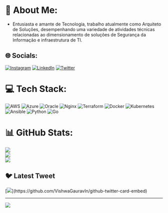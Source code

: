 # 💫 About Me:
- Entusiasta e amante de Tecnologia, trabalho atualmente como Arquiteto de Soluções, desempenhando uma variedade de atividades técnicas relacionadas ao dimensionamento de soluções de Segurança da Informação e infraestrutura de TI.<br>

## 🌐 Socials:
[![Instagram](https://img.shields.io/badge/Instagram-%23E4405F.svg?logo=Instagram&logoColor=white)](https://instagram.com/gustavordd) [![LinkedIn](https://img.shields.io/badge/LinkedIn-%230077B5.svg?logo=linkedin&logoColor=white)](https://linkedin.com/in/https://www.linkedin.com/in/gustavorodrigues99/) [![Twitter](https://img.shields.io/badge/Twitter-%231DA1F2.svg?logo=Twitter&logoColor=white)](https://twitter.com/@gustavordd_) 

# 💻 Tech Stack:
![AWS](https://img.shields.io/badge/AWS-%23FF9900.svg?style=for-the-badge&logo=amazon-aws&logoColor=white) ![Azure](https://img.shields.io/badge/azure-%230072C6.svg?style=for-the-badge&logo=azure-devops&logoColor=white) ![Oracle](https://img.shields.io/badge/Oracle-F80000?style=for-the-badge&logo=oracle&logoColor=white) ![Nginx](https://img.shields.io/badge/nginx-%23009639.svg?style=for-the-badge&logo=nginx&logoColor=white) ![Terraform](https://img.shields.io/badge/terraform-%235835CC.svg?style=for-the-badge&logo=terraform&logoColor=white) ![Docker](https://img.shields.io/badge/docker-%230db7ed.svg?style=for-the-badge&logo=docker&logoColor=white) ![Kubernetes](https://img.shields.io/badge/kubernetes-%23326ce5.svg?style=for-the-badge&logo=kubernetes&logoColor=white) ![Ansible](https://img.shields.io/badge/ansible-%231A1918.svg?style=for-the-badge&logo=ansible&logoColor=white) ![Python](https://img.shields.io/badge/python-3670A0?style=for-the-badge&logo=python&logoColor=ffdd54) ![Go](https://img.shields.io/badge/go-%2300ADD8.svg?style=for-the-badge&logo=go&logoColor=white)
# 📊 GitHub Stats:
![](https://github-readme-stats.vercel.app/api?username=gustavordd&theme=dark&hide_border=false&include_all_commits=true&count_private=false)<br/>
![](https://github-readme-streak-stats.herokuapp.com/?user=gustavordd&theme=dark&hide_border=false)<br/>
![](https://github-readme-stats.vercel.app/api/top-langs/?username=gustavordd&theme=dark&hide_border=false&include_all_commits=true&count_private=false&layout=compact)

## 🐦 Latest Tweet
[![](https://gtce.itsvg.in/api?username=@gustavordd_)](https://github.com/VishwaGauravIn/github-twitter-card-embed)

---
[![](https://visitcount.itsvg.in/api?id=gustavordd&icon=0&color=0)](https://visitcount.itsvg.in)

